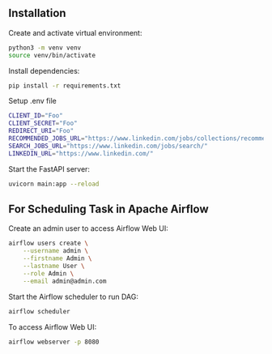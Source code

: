 ## Installation

Create and activate virtual environment:

```sh
python3 -m venv venv
source venv/bin/activate
```

Install dependencies:

```sh
pip install -r requirements.txt
```

Setup .env file

```sh
CLIENT_ID="Foo"
CLIENT_SECRET="Foo"
REDIRECT_URI="Foo"
RECOMMENDED_JOBS_URL="https://www.linkedin.com/jobs/collections/recommended"
SEARCH_JOBS_URL="https://www.linkedin.com/jobs/search/"
LINKEDIN_URL="https://www.linkedin.com/"
```

Start the FastAPI server:

```sh
uvicorn main:app --reload
```

## For Scheduling Task in Apache Airflow

Create an admin user to access Airflow Web UI:

```sh
airflow users create \
    --username admin \
    --firstname Admin \
    --lastname User \
    --role Admin \
    --email admin@admin.com
```

Start the Airflow scheduler to run DAG:

```sh
airflow scheduler
```

To access Airflow Web UI:

```sh
airflow webserver -p 8080
```
